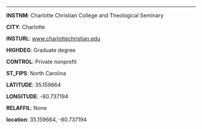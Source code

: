 
---
**INSTNM**: Charlotte Christian College and Theological Seminary

**CITY**: Charlotte

**INSTURL**: www.charlottechristian.edu

**HIGHDEG**: Graduate degree

**CONTROL**: Private nonprofit

**ST_FIPS**: North Carolina

**LATITUDE**: 35.159664

**LONGITUDE**: -80.737194

**RELAFFIL**: None

**location**: 35.159664, -80.737194